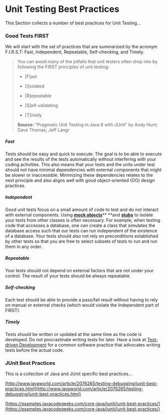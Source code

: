# Unit Testing Best Practices

This Section collects a number of best practices for Unit Testing...

### Good Tests FIRST

We will start with the set of practices that are summarized by the acronym F.I.R.S.T: Fast, Independent, Repeatable, Self-checking, and Timely.

> You can avoid many of the pitfalls that unit testers often drop into by following the FIRST principles of unit testing:
>
> * \[F\]ast
>
> * \[I\]solated
>
> * \[R\]epeatable
>
> * \[S\]elf-validating
>
> * \[T\]imely
>
> **Source**: "Pragmatic Unit Testing in Java 8 with JUnit" by Andy Hunt; Dave Thomas; Jeff Langr

##### Fast 
Tests should be easy and quick to execute. The goal is to be able to execute and see the results of the tests automatically without interfering with your coding activities. 
This also means that your tests and the units under test should not have minimal dependencies with external components that might be slower or inaccessible. Minimizing these dependencies relates to the next principle and also aligns well with good object-oriented (OO) design practices.

##### Independent 
Good unit tests focus on a small amount of code to test and do not interact with external components. Using [**mock objects**](https://en.wikipedia.org/wiki/Mock_object)** **and [**stubs**](https://en.wikipedia.org/wiki/Test_stub) to isolate your tests from other classes is often necessary. For example, when testing code that accesses a database, one can create a class that simulates the database access such that our tests can run independent of the existence of a database. 
Your tests should also not rely on preconditions established by other tests so that you are free to select subsets of tests to run and run them in any order. 
 
##### Repeatable
Your tests should not depend on external factors that are not under your control. The result of your tests should be always repeatable.

##### Self-checking
Each test should be able to provide a pass/fail result without having to rely on manual or external checks (which would violate the Independent part of FIRST).

##### Timely
Tests should be written or updated at the same time as the code is developed. Do not procrastinate writing tests for later. Have a look at [Test-driven Development](https://en.wikipedia.org/wiki/Test-driven_development) for a common software practice that advocates writing tests before the actual code.


### JUnit Best Practices

This is a collection of Java and JUnit specific best practices...

[http://www.javaworld.com/article/2076265/testing-debugging/junit-best-practices.html](http://www.javaworld.com/article/2076265/testing-debugging/junit-best-practices.html)

[https://examples.javacodegeeks.com/core-java/junit/junit-best-practices/](https://examples.javacodegeeks.com/core-java/junit/junit-best-practices/)

